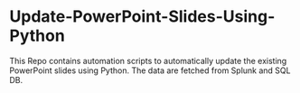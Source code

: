# Update-PowerPoint-Slides-Using-Python
This Repo contains automation scripts to automatically update the existing PowerPoint slides using Python. The data are fetched from Splunk and SQL DB.  
